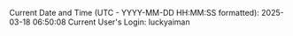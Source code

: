 Current Date and Time (UTC - YYYY-MM-DD HH:MM:SS formatted): 2025-03-18 06:50:08
Current User's Login: luckyaiman
